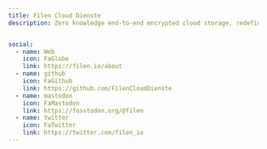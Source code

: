 ```yaml
---
title: Filen Cloud Dienste
description: Zero knowledge end-to-end encrypted cloud storage, redefined.


social:
  - name: Web
    icon: FaGlobe
    link: https://filen.io/about
  - name: github
    icon: FaGithub
    link: https://github.com/FilenCloudDienste
  - name: mastodon
    icon: FaMastodon
    link: https://fosstodon.org/@filen
  - name: twitter
    icon: FaTwitter
    link: https://twitter.com/filen_io
---
```

